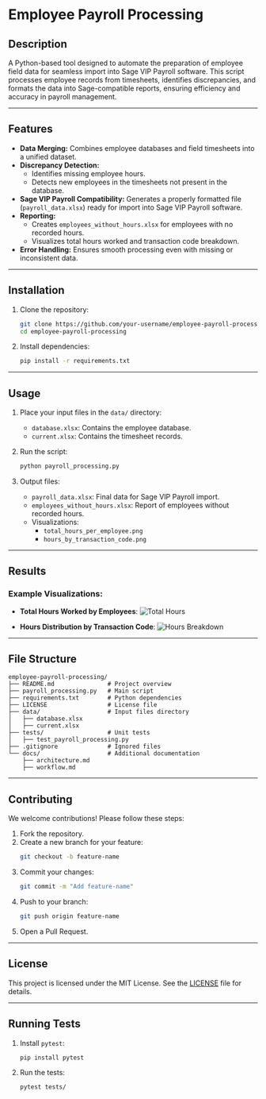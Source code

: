 # Employee Payroll Processing

## Description
A Python-based tool designed to automate the preparation of employee field data for seamless import into Sage VIP Payroll software. This script processes employee records from timesheets, identifies discrepancies, and formats the data into Sage-compatible reports, ensuring efficiency and accuracy in payroll management.

---

## Features
- **Data Merging:** Combines employee databases and field timesheets into a unified dataset.
- **Discrepancy Detection:**
  - Identifies missing employee hours.
  - Detects new employees in the timesheets not present in the database.
- **Sage VIP Payroll Compatibility:** Generates a properly formatted file (`payroll_data.xlsx`) ready for import into Sage VIP Payroll software.
- **Reporting:**
  - Creates `employees_without_hours.xlsx` for employees with no recorded hours.
  - Visualizes total hours worked and transaction code breakdown.
- **Error Handling:** Ensures smooth processing even with missing or inconsistent data.

---

## Installation

1. Clone the repository:
   ```bash
   git clone https://github.com/your-username/employee-payroll-processing.git
   cd employee-payroll-processing
   ```

2. Install dependencies:
   ```bash
   pip install -r requirements.txt
   ```

---

## Usage

1. Place your input files in the `data/` directory:
   - `database.xlsx`: Contains the employee database.
   - `current.xlsx`: Contains the timesheet records.

2. Run the script:
   ```bash
   python payroll_processing.py
   ```

3. Output files:
   - `payroll_data.xlsx`: Final data for Sage VIP Payroll import.
   - `employees_without_hours.xlsx`: Report of employees without recorded hours.
   - Visualizations:
     - `total_hours_per_employee.png`
     - `hours_by_transaction_code.png`

---

## Results

### Example Visualizations:
- **Total Hours Worked by Employees**:
  ![Total Hours](path/to/total_hours_per_employee.png)

- **Hours Distribution by Transaction Code**:
  ![Hours Breakdown](path/to/hours_by_transaction_code.png)

---

## File Structure
```
employee-payroll-processing/
├── README.md               # Project overview
├── payroll_processing.py   # Main script
├── requirements.txt        # Python dependencies
├── LICENSE                 # License file
├── data/                   # Input files directory
│   ├── database.xlsx
│   ├── current.xlsx
├── tests/                  # Unit tests
│   ├── test_payroll_processing.py
├── .gitignore              # Ignored files
└── docs/                   # Additional documentation
    ├── architecture.md
    ├── workflow.md
```

---

## Contributing
We welcome contributions! Please follow these steps:

1. Fork the repository.
2. Create a new branch for your feature:
   ```bash
   git checkout -b feature-name
   ```
3. Commit your changes:
   ```bash
   git commit -m "Add feature-name"
   ```
4. Push to your branch:
   ```bash
   git push origin feature-name
   ```
5. Open a Pull Request.

---

## License
This project is licensed under the MIT License. See the [LICENSE](LICENSE) file for details.

---

## Running Tests

1. Install `pytest`:
   ```bash
   pip install pytest
   ```
2. Run the tests:
   ```bash
   pytest tests/
   ```



